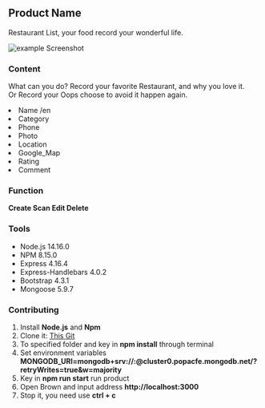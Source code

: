 <h2>Product Name</h2>
<p>Restaurant List, your food record your wonderful life. </p>
<img src="https://user-images.githubusercontent.com/103364394/235061179-c7a048ec-6d80-46d9-96d5-29930bed9b31.png" alt="example Screenshot">
<h3>Content</h3>
<p>What can you do? Record your favorite Restaurant, and why you love it.<br>
    Or Record your Oops choose to avoid it happen again.
</p>
<ui>
    <li>Name /en</li>
    <li>Category</li>
    <li>Phone</li>
    <li>Photo</li>
    <li>Location</li>
    <li>Google_Map</li>
    <li>Rating</li>
    <li>Comment</li>
</ui>

<h3>Function</h3>
<p><strong>Create  Scan  Edit  Delete</strong></p>

<h3>Tools</h3>
<ul>
    <li>Node.js 14.16.0<br>
    <li>NPM 8.15.0</li>
    <li>Express 4.16.4<br>
    <li>Express-Handlebars 4.0.2<br>
    <li>Bootstrap 4.3.1<br>
    <li>Mongoose 5.9.7<br>
    </ul>

<h3>Contributing</h3>
<ol>
    <li>Install <strong> Node.js</strong> and <strong> Npm </strong></li>
    <li>Clone it: <a href="https://github.com/CharisLai/resList0420.git">This Git</a></li>
    <li>To specified folder and key in <b>npm install</b> through terminal</li>
    <li>Set environment variables <b>MONGODB_URI=mongodb+srv://<Your MongoDB Account>:<Your MongoDB Password>@cluster0.popacfe.mongodb.net/<Your MongoDB Table>?retryWrites=true&w=majority</b></li>
    <li>Key in <strong> npm run start</strong> run product</li>
    <li>Open Brown and input address <b> http://localhost:3000</b> </li>
    <li>Stop it, you need use  <b>ctrl + c </b></li>
</ol>
